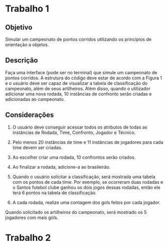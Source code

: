 # Trabalho 1

## Objetivo

Simular um campeonato de pontos corridos utilizando os princípios de orientação a objetos.

## Descrição 

Faça uma interface (pode ser no terminal) que simule um campeonato de pontos corridos. A estrutura do código deve estar de acordo com a Figura 1 e o usuário deve ser capaz de visualizar a tabela de classificação do campeonato, além de seus artilheiros. Além disso, quando o utilizador adicionar uma nova rodada, 10 instâncias de confronto serão criadas e adicionadas ao campeonato.

## Considerações

1. O usuário deve conseguir acessar todos os atributos de todas as instâncias de Rodada, Time, Confronto, Jogador e Técnico.

2. Pelo menos 20 instâncias de time e 11 instâncias de jogadores para cada time devem ser criadas. 

3. Ao escolher criar uma rodada, 10 confrontos serão criados.

4. Ao finalizar a rodada, adicione-a ao brasileirão.

5. Quando o usuário solicitar a classificação, será mostrada uma tabela com os pontos de cada time. Por exemplo, se ocorreram duas rodadas e o Santos futebol clube ganhou os dois jogos dessas rodadas, então ele terá 6 pontos na tabela de classificação. 

6. A cada rodada, realize uma contagem dos gols feitos por cada jogador.

Quando solicitado os artilheiros do campeonato, será mostrado os 5 jogadores com mais gols.  


# Trabalho 2




